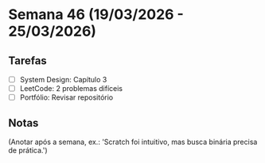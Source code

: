 # Semana 46 (19/03/2026 - 25/03/2026)

## Tarefas
- [ ] System Design: Capítulo 3
- [ ] LeetCode: 2 problemas difíceis
- [ ] Portfólio: Revisar repositório

## Notas
(Anotar após a semana, ex.: 'Scratch foi intuitivo, mas busca binária precisa de prática.')